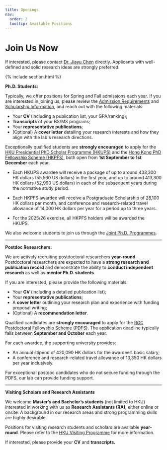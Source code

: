 ```yaml
---
title: Openings
nav:
  order: 2
  tooltip: Available Positions
---
```


# Join Us Now

If interested, please contact [Dr. Jiayu Chen](https://agentic-intelligence-lab.org/members/jiayu-chen.html) directly. Applicants with well-defined and solid research ideas are strongly preferred.

{% include section.html %}

**Ph.D. Students:**  

Typically, we offer positions for Spring and Fall admissions each year. If you are interested in joining us, please review the [Admission Requirements](https://www.dase.hku.hk/teaching-and-learning/prospective-students/mphil-phd) and [Scholarship Information](https://gradsch.hku.hk/prospective_students/fees_scholarships_and_financial_support/postgraduate_scholarships), and reach out with the following materials:  

- Your **CV** (including a publication list, your GPA/ranking);  
- **Transcripts** of your BS/MS programs;  
- Your **representative publications**;  
- (Optional) A **cover letter** detailing your research interests and how they align with the lab's research directions.  

Exceptionally qualified students are **strongly encouraged** to apply for the [HKU Presidential PhD Scholar Programme (HKUPS)](https://gradsch.hku.hk/prospective_students/fees_scholarships_and_financial_support/hku_presidential_phd_scholar_programme) and the [Hong Kong PhD Fellowship Scheme (HKPFS)](https://gradsch.hku.hk/prospective_students/fees_scholarships_and_financial_support/hong_kong_phd_fellowship_scheme), both open from **1st September to 1st December** each year.  

- Each HKUPS awardee will receive a package of up to around 433,300 HK dollars (55,560 US dollars) in the first year, and up to around 413,300 HK dollars (52,990 US dollars) in each of the subsequent years during the normative study period.

- Each HKPFS awardee will receive a Postgraduate Scholarship of 28,100 HK dollars per month, and conference and research-related travel allowance of 14,000 HK dollars per year for a period up to three years.

- For the 2025/26 exercise, all HKPFS holders will be awarded the HKUPS.

We also welcome students to join us through the [Joint Ph.D. Programmes](https://gradsch.hku.hk/prospective_students/programmes/joint_programmes).

---

**Postdoc Researchers:**

We are actively recruiting postdoctoral researchers **year-round**. Postdoctoral researchers are expected to have a **strong research and publication record** and demonstrate the ability to **conduct independent research** as well as **mentor Ph.D. students**.

If you are interested, please provide the following materials:  

- Your **CV** (including a detailed publication list);  
- Your **representative publications**;  
- A **cover letter** outlining your research plan and experience with funding proposal writing;  
- (Optional) A **recommendation letter**.

Qualified candidates are **strongly encouraged** to apply for the [RGC Postdoctoral Fellowship Scheme (PDFS)](https://www.ugc.edu.hk/eng/rgc/funding_opport/pdfs/). The application deadline typically falls between **September and October** each year.  

For each awardee, the supporting university provides:  
- An annual stipend of 420,090 HK dollars for the awardee’s basic salary; 
- A conference and research-related travel allowance of 13,350 HK dollars per year inclusively.  

For exceptional postdoc candidates who do not secure funding through the PDFS, our lab can provide funding support.  

---

**Visiting Scholars and Research Assistants**  

We welcome **Master’s and Bachelor’s students** (not limited to HKU) interested in working with us as **Research Assistants (RA)**, either online or onsite. A background in our research areas and strong programming skills are highly desirable.  

Positions for visiting research students and scholars are available **year-round**. Please refer to the [HKU Visiting Programme](https://intlaffairs.hku.hk/visiting-programme) for more information.

If interested, please provide your **CV** and **transcripts.**  


